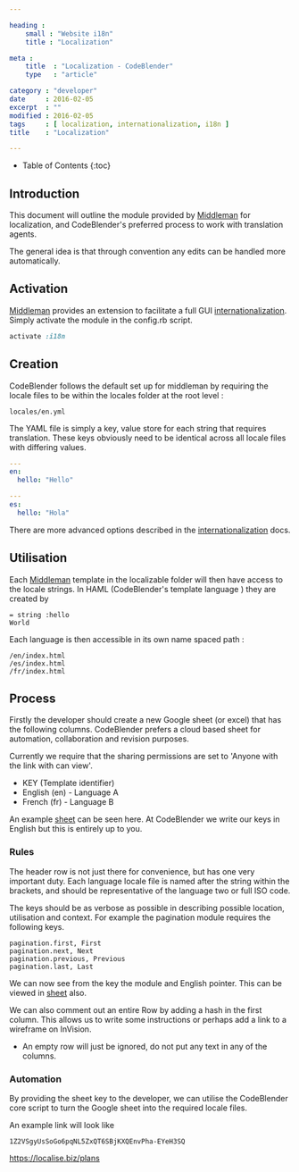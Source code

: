 ```yaml
---

heading :
    small : "Website i18n"
    title : "Localization"

meta :
    title  : "Localization - CodeBlender"
    type   : "article"

category : "developer"
date     : 2016-02-05
excerpt  : ""
modified : 2016-02-05
tags     : [ localization, internationalization, i18n ]
title    : "Localization"

---
```


* Table of Contents
{:toc}

## Introduction

This document will outline the module provided by [Middleman][] for localization,
and CodeBlender's preferred process to work with translation agents.

The general idea is that through convention any edits can be handled more automatically.

## Activation

[Middleman][] provides an extension to facilitate a full GUI [internationalization][].
Simply activate the module in the config.rb script.

~~~ ruby
activate :i18n
~~~

## Creation

CodeBlender follows the default set up for middleman by requiring the locale files
to be within the locales folder at the root level :

    locales/en.yml

The YAML file is simply a key, value store for each string that requires translation.
These keys obviously need to be identical across all locale files with differing values.

~~~ yaml
---
en:
  hello: "Hello"
~~~

~~~ yaml
---
es:
  hello: "Hola"
~~~

There are more advanced options described in the [internationalization][] docs.

## Utilisation

Each [Middleman][] template in the localizable folder will then have access to the
locale strings. In HAML (CodeBlender's template language ) they are created by

~~~ haml
= string :hello
World
~~~

Each language is then accessible in its own name spaced path :

    /en/index.html
    /es/index.html
    /fr/index.html

## Process

Firstly the developer should create a new Google sheet (or excel) that has the following
columns. CodeBlender prefers a cloud based sheet for automation, collaboration and
revision purposes.

Currently we require that the sharing permissions are set to 'Anyone with the link
with can view'.

- KEY (Template identifier)
- English (en) - Language A
- French (fr)  - Language B

An example [sheet][] can be seen here. At CodeBlender we write our keys in English
but this is entirely up to you.

### Rules

The header row is not just there for convenience, but has one very important duty.
Each language locale file is named after the string within the brackets, and should
be representative of the language two or full ISO code.

The keys should be as verbose as possible in describing possible location, utilisation
and context. For example the pagination module requires the following keys.

    pagination.first, First
    pagination.next, Next
    pagination.previous, Previous
    pagination.last, Last

We can now see from the key the module and English pointer. This can be viewed in
[sheet][] also.

We can also comment out an entire Row by adding a hash in the first column. This
allows us to write some instructions or perhaps add a link to a wireframe on InVision.

- An empty row will just be ignored, do not put any text in any of the columns.

### Automation

By providing the sheet key to the developer, we can utilise the CodeBlender
core script to turn the Google sheet into the required locale files.

An example link will look like

    1Z2VSgyUsSoGo6pqNL5ZxQT6SBjKXQEnvPha-EYeH3SQ

[Middleman]:http://middlemanapp.com/
[internationalization]:https://middlemanapp.com/advanced/localization/
[sheet]:https://goo.gl/iTNmM5

https://localise.biz/plans